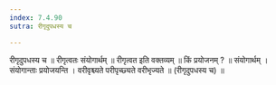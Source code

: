 ```yaml
---
index: 7.4.90
sutra: रीगृदुपधस्य च

---
```

 रीगृदुपधस्य च ॥ रीगृत्वतः संयोगार्थम् ॥ रीगृत्वत इति वक्तव्यम् ॥ किं प्रयोजनम् ? ॥ संयोगार्थम् । संयोगान्ताः प्रयोजयन्ति । वरीवृश्च्यते परीपृच्छ्यते वरीभृज्यते ॥ (रीगृदुपधस्य च) ॥ 